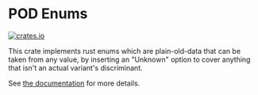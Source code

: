 # POD Enums
[![crates.io](https://img.shields.io/crates/v/pod-enum.svg)](https://crates.io/crates/pod-enum)

This crate implements rust enums which are plain-old-data that can be taken from any value, by
inserting an "Unknown" option to cover anything that isn't an actual variant's discriminant.

See [the documentation](https://docs.rs/crate/pod-enum/latest) for more details.
